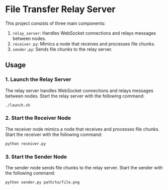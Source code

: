 # File Transfer Relay Server

This project consists of three main components:
1. `relay_server`: Handles WebSocket connections and relays messages between nodes.
2. `receiver.py`: Mimics a node that receives and processes file chunks.
3. `sender.py`: Sends file chunks to the relay server.

## Usage

### 1. Launch the Relay Server

The relay server handles WebSocket connections and relays messages between nodes. Start the relay server with the following command:

```bash
./launch.sh
```

### 2. Start the Receiver Node
The receiver node mimics a node that receives and processes file chunks. Start the receiver with the following command:
```bash
python receiver.py
```

### 3. Start the Sender Node
The sender node sends file chunks to the relay server. Start the sender with the following command:

```bash
python sender.py path/to/file.png
```

